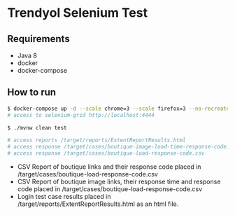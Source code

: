 # Trendyol Selenium Test


## Requirements

 - Java 8
 - docker
 - docker-compose

## How to run

```bash
$ docker-compose up -d --scale chrome=3 --scale firefox=3 --no-recreate
# access to selenium-grid http://localhost:4444

$ ./mvnw clean test

# access reports /target/reports/ExtentReportResults.html
# access response /target/cases/boutique-image-load-time-response-code.csv
# access response /target/cases/boutique-load-response-code.csv
```

 - CSV Report of boutique links and their response code  placed in /target/cases/boutique-load-response-code.csv
 - CSV Report of boutique image links, their response time and response code placed in /target/cases/boutique-load-response-code.csv
 - Login test case results placed in /target/reports/ExtentReportResults.html as an html file.